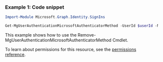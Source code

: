 ### Example 1: Code snippet

```powershellImport-Module Microsoft.Graph.Identity.SignIns

Get-MgUserAuthenticationMicrosoftAuthenticatorMethod -UserId $userId -MicrosoftAuthenticatorAuthenticationMethodId $microsoftAuthenticatorAuthenticationMethodId
```
This example shows how to use the Remove-MgUserAuthenticationMicrosoftAuthenticatorMethod Cmdlet.
To learn about permissions for this resource, see the [permissions reference](/graph/permissions-reference).


